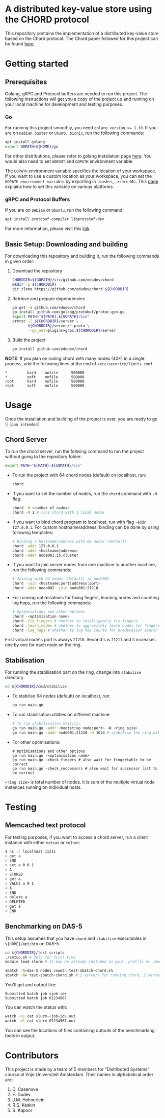# A distributed key-value store using the CHORD protocol
This repository contains the implementation of a distributed key-value store based on the Chord protocol. The Chord paper followed for this project can be found [here](https://pdos.csail.mit.edu/papers/chord:sigcomm01/chord_sigcomm.pdf "Chord paper").

# Getting started
## Prerequisites
Golang, gRPC and Protocol buffers are needed to run this project. The following instructions will get you a copy of the project up and running on your local machine for development and testing purposes. 

### Go
For running this project smoothly, you need `golang version >= 1.10`. If you are on `Debian buster` or `Ubuntu bionic`, run the following commands:

```sh
apt install golang
export GOPATH=${HOME}/go
```
For other distributions, please refer to golang installation page [here](https://golang.org/doc/install "Golang installation page"). You would also need to set `GOROOT` and `GOPATH` environment variable.

The `GOPATH` environment variable specifies the location of your workspace. If you want to use a custom location as your workspace, you can set the `GOPATH environment variable` by exporting in `.bashrc`, `.zshrc` etc. This [page](https://github.com/golang/go/wiki/SettingGOPATH "Setting GOPATH") explains how to set this variable on various platforms.

### gRPC and Protocol Buffers

If you are on `Debian` or `Ubuntu`, run the following command:

```sh
apt install protobuf-compiler libprotobuf-dev
```
For more information, please visit this [link](https://grpc.io/docs/quickstart/go/ "gRPC installation")

## Basic Setup: Downloading and building

For downloading this repository and building it, run the following commands in given order:

1. Download the repository
    ```sh
    CHORDDIR=${GOPATH}/src/github.com/edudev/chord
    mkdir -p ${CHORDDIR}
    git clone https://github.com/edudev/chord ${CHORDDIR}
    ```

2. Retrieve and prepare dependencies

    ```sh
    go get -d github.com/edudev/chord
    go install github.com/golang/protobuf/protoc-gen-go
    export PATH="${PATH}:${GOPATH}/bin"
    protoc -I ${CHORDDIR}/server \
           ${CHORDDIR}/server/*.proto \
           --go_out=plugins=grpc:${CHORDDIR}/server
    ```
    
3. Build the project
    ```sh
    go install github.com/edudev/chord
    ```

**NOTE:** If you plan on runing chord with many nodes (40+) in a single process, add the following lines at the end of `/etc/security/limits.conf`

```
*         hard    nofile      500000
*         soft    nofile      500000
root      hard    nofile      500000
root      soft    nofile      500000
```

# Usage
Once the installation and building of the project is over, you are ready to go :) `[pun intended]`

## Chord Server
To run the chord server, run the follwing command to run the project without going to the repository folder:

```sh
export PATH="${PATH}:${GOPATH}/bin"
```

- To run the project with 64 chord nodes (default) on localhost, run:
    ```sh
    chord
    ```

- If you want to set the number of nodes, run the `chord` command with `-N` flag.
    ```sh
    chord -N <number of nodes>
    chord -N 1 # runs chord with 1 local nodes
    ```

- If you want to bind chord program to localhost, run with flag `-addr 127.0.0.1`. For custom hostname/address, binding can be done by using following templates:
    ```sh
    # Binding a hostname/address with 64 nodes (default)
    chord -addr 127.0.0.1
    chord -addr <hostname|address>
    chord -addr node001.ib.cluster
    ```
- If you want to join server nodes from one machine to another machine, run the following commands:
    ```sh
    # Joining with 64 nodes (default) to node001
    chord -join <hostname:port|address:port>
    chord -addr node002 -join node001:21210
    ```

- For running optimisations for fixing fingers, learning nodes and counting log hops, run the following commands:
    ```sh
    # Optimisations and other options
    chord -<optimisation name>
    chord -fix_fingers # whether to intelligently fix fingers
    chord -learn_nodes # whether to aggresively learn nodes for fingers
    chord -log_hops # whether to log hop counts for predecessor search
    ```

First virtual node's port is always `21210`. Second's is `21211` and it increases one by one for each node on the ring.

## Stabilisation
For running the stabilisation part on the ring, change into `stabilise` directory:
```sh
cd ${CHORDDIR}/cmd/stabilise
```

- To stabilise 64 nodes (default) on localhost, run:
    ```sh
    go run main.go
    ```

- To run stabilisation utilities on different machine:
    ```sh
    # To run stabilisation utility:
    go run main.go -addr <bootstrap node:port> -N <ring size>
    go run main.go -addr node001:21210 -N 1024 # stabilise the ring with 1024 nodes
    ```

- For other optimisations:
    ```
    # Optimisations and other options
    go run main.go -<optimisation name>
    go run main.go -check_fingers # also wait for fingertable to be correct
    go run main.go -check_successors # also wait for successor list to be correct
    ```

`<ring size>` is total number of nodes. It is sum of the multiple virtual node instances running on individual hosts.

# Testing
## Memcached text protocol
For testing purposes, if you want to access a chord server, run a client instance with either `netcat` or `telnet`:

```sh
$ nc -C localhost 11211
> get a
< END
> set a 0 0 1
> A
< STORED
> get a
< VALUE a 0 1
< A
< END
> delete a
< DELETED
> get a
< END
```

## Benchmarking on DAS-5

This setup assumes that you have `chord` and `stabilise` executables in `${HOME}/opt/bin` on DAS-5.

```sh
cd ${CHORDDIR}/test-scripts
./setup.sh # Only for first time
module load slurm # It may be already included in your .profile or .bashrc file

sbatch -N<das-5 nodes count> test-sbatch-chord.sh
sbatch -N4 test-sbatch-chord.sh # 2 servers for running chord, 2 servers for running benchmarks
```

You'll get and output like:

```
Submitted batch job <job-id>
Submitted batch job 01234567
```

You can watch the status with:

```sh
watch -n1 cat slurm-<job-id>.out
watch -n1 cat slurm-01234567.out
```
You can see the locations of files containing outputs of the benchmarking tools in output.

# Contributors
This project is made by a team of 5 members for "Distributed Systems" course at Vrije Universiteit Amsterdam. Their names in alphabetical order are:

1. D. Casenove
2. E. Dudev
3. J.M. Hohnerlein
4. R.S. Keskin
5. S. Kapoor 
